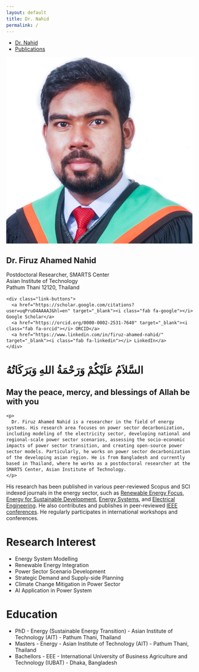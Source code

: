 ```yaml
---
layout: default
title: Dr. Nahid
permalink: /
---
```


<!-- TOP NAVIGATION -->
<nav class="top-nav">
  <ul>
    <li><a href="/">Dr. Nahid</a></li>
    <li><a href="/publications/">Publications</a></li>
  </ul>
</nav> 

<!-- TWO COLUMN CONTAINER -->
<div class="homepage-container">
  
  <!-- LEFT SECTION: PHOTO + BUTTONS -->
  <div class="left-panel">
    <img src="/image/Untitled design.png" alt="Dr. Nahid" class="profile-pic">
    <h2>Dr. Firuz Ahamed Nahid</h2>
        <p>Postdoctoral Researcher, SMARTS Center<br>
    Asian Institute of Technology<br>
    Pathum Thani 12120, Thailand</p>
    

    <div class="link-buttons">
      <a href="https://scholar.google.com/citations?user=uqPruO4AAAAJ&hl=en" target="_blank"><i class="fab fa-google"></i> Google Scholar</a>
      <a href="https://orcid.org/0000-0002-2531-7640" target="_blank"><i class="fab fa-orcid"></i> ORCID</a>
      <a href="https://www.linkedin.com/in/firuz-ahamed-nahid/" target="_blank"><i class="fab fa-linkedin"></i> LinkedIn</a>
    </div>
  </div>

  <!-- RIGHT SECTION: BIO -->
<div class="right-panel">
    <div class="intro-heading">
      <h1> السَّلاَمُ عَلَيْكُمْ وَرَحْمَةُ اللهِ وَبَرَكَاتُهُ </h1>
      <h2> May the peace, mercy, and blessings of Allah be with you </h2>
    </div>
  
    <p>
      Dr. Firuz Ahamed Nahid is a researcher in the field of energy systems. His research area focuses on power sector decarbonization, including modeling of the electricity sector, developing national and regional-scale power sector scenarios, assessing the socio-economic impacts of power sector transition, and creating open-source power sector models. Particularly, he works on power sector decarbonization of the developing asian region. He is from Bangladesh and currently based in Thailand, where he works as a postdoctoral researcher at the SMARTS Center, Asian Institute of Technology. 
    </p>
  
   <p>
  His research has been published in various peer-reviewed Scopus and SCI indexed journals in the energy sector, such as 
  <a href="https://www.sciencedirect.com/journal/renewable-energy-focus" target="_blank">Renewable Energy Focus</a>, 
  <a href="https://www.sciencedirect.com/journal/energy-for-sustainable-development" target="_blank">Energy for Sustainable Development</a>, 
  <a href="https://www.springer.com/journal/12667" target="_blank">Energy Systems</a>, and 
  <a href="https://www.springer.com/journal/202" target="_blank">Electrical Engineering</a>. 
  He also contributes and publishes in peer-reviewed 
  <a href="https://ieeexplore.ieee.org/Xplore/home.jsp" target="_blank">IEEE conferences</a>. 
  He regularly participates in international workshops and conferences.
</p>


  <h1> Research Interest </h1>
    <ul>
        <li> Energy System Modelling  </li>
        <li> Renewable Energy Integration  </li>
        <li> Power Sector Scenario Development  </li>
        <li> Strategic Demand and Supply-side Planning   </li>
        <li> Climate Change Mitigation in Power Sector  </li>
        <li> AI Application in Power System  </li>
    </ul>

  <h1> Education </h1>
      <ul>
        <li> PhD - Energy (Sustainable Energy Transition) -  Asian Institute of Technology (AIT) - Pathum Thani, Thailand </li>
        <li> Masters - Energy - Asian Institute of Technology (AIT) - Pathum Thani, Thailand  </li>
        <li> Bachellors - EEE - International University of Business Agriculture and Technology (IUBAT) - Dhaka, Bangladesh  </li>
    </ul>
  </div>
</div>
